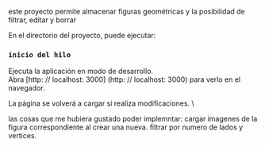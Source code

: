este proyecto permite almacenar figuras geométricas y la posibilidad de filtrar, editar y borrar

En el directorio del proyecto, puede ejecutar:

### `inicio del hilo`

Ejecuta la aplicación en modo de desarrollo. \
Abra [http: // localhost: 3000] (http: // localhost: 3000) para verlo en el navegador.

La página se volverá a cargar si realiza modificaciones. \

las cosas que me hubiera gustado poder implemntar:
    cargar imagenes de la figura correspondiente al crear una nueva.
    filtrar por numero de lados y vertices.
    
